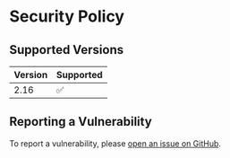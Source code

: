 # Security Policy

## Supported Versions

| Version | Supported          |
|---------| ------------------ |
| 2.16    | :white_check_mark: |

## Reporting a Vulnerability

To report a vulnerability, please [open an issue on GitHub](https://github.com/RomainPastureau/find_delay/security/advisories/new).